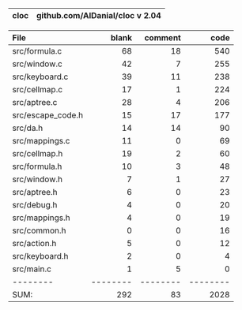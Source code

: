 cloc|github.com/AlDanial/cloc v 2.04
--- | ---

File|blank|comment|code
:-------|-------:|-------:|-------:
src/formula.c|68|18|540
src/window.c|42|7|255
src/keyboard.c|39|11|238
src/cellmap.c|17|1|224
src/aptree.c|28|4|206
src/escape_code.h|15|17|177
src/da.h|14|14|90
src/mappings.c|11|0|69
src/cellmap.h|19|2|60
src/formula.h|10|3|48
src/window.h|7|1|27
src/aptree.h|6|0|23
src/debug.h|4|0|20
src/mappings.h|4|0|19
src/common.h|0|0|16
src/action.h|5|0|12
src/keyboard.h|2|0|4
src/main.c|1|5|0
--------|--------|--------|--------
SUM:|292|83|2028

